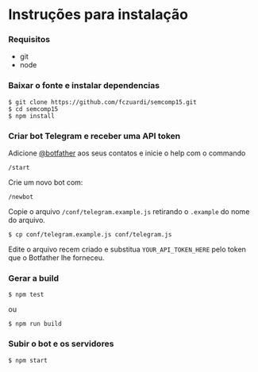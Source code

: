 Instruções para instalação
==========================

### Requisitos
- git
- node

### Baixar o fonte e instalar dependencias

    $ git clone https://github.com/fczuardi/semcomp15.git
    $ cd semcomp15
    $ npm install

### Criar bot Telegram e receber uma API token

Adicione [@botfather][botfather] aos seus contatos e inicie o help com o commando

    /start

Crie um novo bot com:

    /newbot

Copie o arquivo ```/conf/telegram.example.js``` retirando o ```.example``` do nome do arquivo.

    $ cp conf/telegram.example.js conf/telegram.js

Edite o arquivo recem criado e substitua ```YOUR_API_TOKEN_HERE``` pelo token que o Botfather lhe forneceu.

### Gerar a build

    $ npm test

ou

    $ npm run build

### Subir o bot e os servidores

    $ npm start


[botfather]:https://telegram.me/botfather
